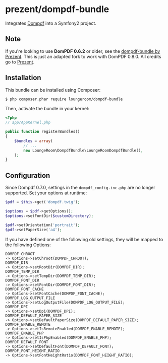 # prezent/dompdf-bundle

Integrates [Dompdf](https://github.com/dompdf/dompdf) into a Symfony2 project.

## Note
If you're looking to use **DomPDF 0.6.2** or older, see the [dompdf-bundle by Prezent](https://github.com/Prezent/prezent-dompdf-bundle). 
This is just an adapted fork to work with DomPDF 0.8.0. All credits go to [Prezent](http://www.prezent.nl).

## Installation
This bundle can be installed using Composer:

```bash
$ php composer.phar require loungeroom/dompdf-bundle
```

Then, activate the bundle in your kernel:

```php
<?php
// app/AppKernel.php

public function registerBundles()
{
    $bundles = array(
        // ...
        new LoungeRoom\DompdfBundle\LoungeRoomDompdfBundle(),
    );
}
```

## Configuration
Since Dompdf 0.7.0, settings in the `dompdf_config.inc.php` are no longer supported. 
Set your options at runtime:

```php
$pdf = $this->get('dompdf.twig');

$options = $pdf->getOptions();
$options->setFontDir($customDirectory);

$pdf->setOrientation('portrait');
$pdf->setPaperSize('a4');
```

If you have defined one of the following old settings, they will be mapped to the following Options:
```
DOMPDF_CHROOT
-> Options->setChroot(DOMPDF_CHROOT);
DOMPDF_DIR
-> Options->setRootDir(DOMPDF_DIR);
DOMPDF_TEMP_DIR
-> Options->setTempDir(DOMPDF_TEMP_DIR);
DOMPDF_FONT_DIR
-> Options->setFontDir(DOMPDF_FONT_DIR);
DOMPDF_FONT_CACHE
-> Options->setFontCache(DOMPDF_FONT_CACHE);
DOMPDF_LOG_OUTPUT_FILE
-> Options->setLogOutputFile(DOMPDF_LOG_OUTPUT_FILE);
DOMPDF_DPI
-> Options->setDpi(DOMPDF_DPI);
DOMPDF_DEFAULT_PAPER_SIZE
-> Options->setDefaultPaperSize(DOMPDF_DEFAULT_PAPER_SIZE);
DOMPDF_ENABLE_REMOTE
-> Options->setIsRemoteEnabled(DOMPDF_ENABLE_REMOTE);
DOMPDF_ENABLE_PHP
-> Options->setIsPhpEnabled(DOMPDF_ENABLE_PHP);
DOMPDF_DEFAULT_FONT
-> Options->setDefaultFont(DOMPDF_DEFAULT_FONT);
DOMPDF_FONT_HEIGHT_RATIO
-> Options->setFontHeightRatio(DOMPDF_FONT_HEIGHT_RATIO);
```